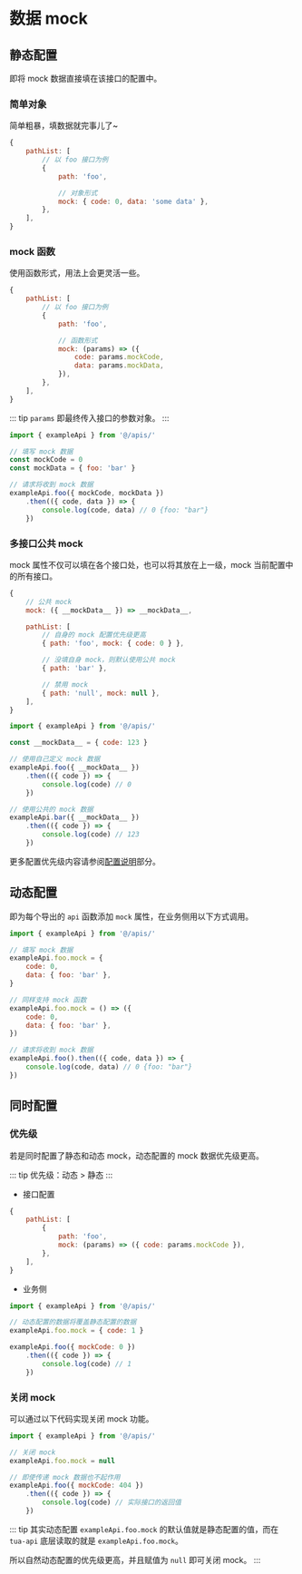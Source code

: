 # 数据 mock <Badge text="0.4.0+"/>
## 静态配置
即将 mock 数据直接填在该接口的配置中。

### 简单对象
简单粗暴，填数据就完事儿了~

```js
{
    pathList: [
        // 以 foo 接口为例
        {
            path: 'foo',

            // 对象形式
            mock: { code: 0, data: 'some data' },
        },
    ],
}
```

### mock 函数
使用函数形式，用法上会更灵活一些。

```js
{
    pathList: [
        // 以 foo 接口为例
        {
            path: 'foo',

            // 函数形式
            mock: (params) => ({
                code: params.mockCode,
                data: params.mockData,
            }),
        },
    ],
}
```

::: tip
`params` 即最终传入接口的参数对象。
:::

```js
import { exampleApi } from '@/apis/'

// 填写 mock 数据
const mockCode = 0
const mockData = { foo: 'bar' }

// 请求将收到 mock 数据
exampleApi.foo({ mockCode, mockData })
    .then(({ code, data }) => {
        console.log(code, data) // 0 {foo: "bar"}
    })
```

### 多接口公共 mock
mock 属性不仅可以填在各个接口处，也可以将其放在上一级，mock 当前配置中的所有接口。

```js
{
    // 公共 mock
    mock: ({ __mockData__ }) => __mockData__,

    pathList: [
        // 自身的 mock 配置优先级更高
        { path: 'foo', mock: { code: 0 } },

        // 没填自身 mock，则默认使用公共 mock
        { path: 'bar' },

        // 禁用 mock
        { path: 'null', mock: null },
    ],
}
```

```js
import { exampleApi } from '@/apis/'

const __mockData__ = { code: 123 }

// 使用自己定义 mock 数据
exampleApi.foo({ __mockData__ })
    .then(({ code }) => {
        console.log(code) // 0
    })

// 使用公共的 mock 数据
exampleApi.bar({ __mockData__ })
    .then(({ code }) => {
        console.log(code) // 123
    })
```

更多配置优先级内容请参阅[配置说明](../config/)部分。

## 动态配置
即为每个导出的 `api` 函数添加 `mock` 属性，在业务侧用以下方式调用。

```js
import { exampleApi } from '@/apis/'

// 填写 mock 数据
exampleApi.foo.mock = {
    code: 0,
    data: { foo: 'bar' },
}

// 同样支持 mock 函数
exampleApi.foo.mock = () => ({
    code: 0,
    data: { foo: 'bar' },
})

// 请求将收到 mock 数据
exampleApi.foo().then(({ code, data }) => {
    console.log(code, data) // 0 {foo: "bar"}
})
```

## 同时配置
### 优先级
若是同时配置了静态和动态 mock，动态配置的 mock 数据优先级更高。

::: tip
优先级：动态 > 静态
:::

* 接口配置
```js
{
    pathList: [
        {
            path: 'foo',
            mock: (params) => ({ code: params.mockCode }),
        },
    ],
}
```

* 业务侧
```js
import { exampleApi } from '@/apis/'

// 动态配置的数据将覆盖静态配置的数据
exampleApi.foo.mock = { code: 1 }

exampleApi.foo({ mockCode: 0 })
    .then(({ code }) => {
        console.log(code) // 1
    })
```

### 关闭 mock
可以通过以下代码实现关闭 mock 功能。

```js
import { exampleApi } from '@/apis/'

// 关闭 mock
exampleApi.foo.mock = null

// 即使传递 mock 数据也不起作用
exampleApi.foo({ mockCode: 404 })
    .then(({ code }) => {
        console.log(code) // 实际接口的返回值
    })
```

::: tip
其实动态配置 `exampleApi.foo.mock` 的默认值就是静态配置的值，而在 `tua-api` 底层读取的就是 `exampleApi.foo.mock`。

所以自然动态配置的优先级更高，并且赋值为 `null` 即可关闭 mock。
:::
